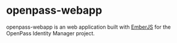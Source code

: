 # openpass-webapp

openpass-webapp is an web application built with [EmberJS](https://emberjs.com/)
for the OpenPass Identity Manager project.